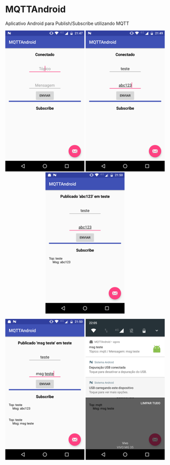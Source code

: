 # MQTTAndroid

Aplicativo Android para Publish/Subscribe utilizando MQTT

<p align="center">
  <img src="https://github.com/gustavogomides/MQTTAndroid/blob/master/screenshots/Screenshot_20170529-214748.png" width="250"/>
  <img src="https://github.com/gustavogomides/MQTTAndroid/blob/master/screenshots/Screenshot_20170529-214953.png" width="250"/>
<img src="https://github.com/gustavogomides/MQTTAndroid/blob/master/screenshots/Screenshot_20170529-215022.png" width="250"/>
</p>

<p align="center">
  <img src="https://github.com/gustavogomides/MQTTAndroid/blob/master/screenshots/Screenshot_20170529-215039.png" width="250"/>
  <img src="https://github.com/gustavogomides/MQTTAndroid/blob/master/screenshots/Screenshot_20170529-220539.png" width="250"/>
</p>
